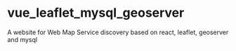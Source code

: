 # vue_leaflet_mysql_geoserver
A website for Web Map Service discovery based on react, leaflet, geoserver and mysql
